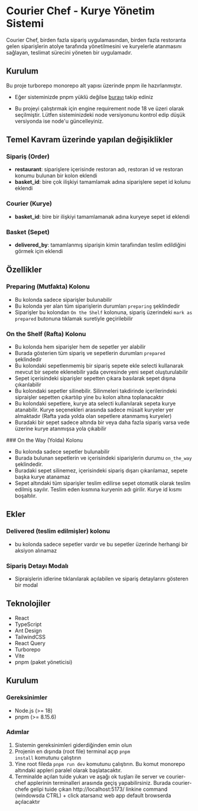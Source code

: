# Courier Chef - Kurye Yönetim Sistemi

Courier Chef, birden fazla sipariş uygulamasından, birden fazla restoranta gelen siparişlerin atolye tarafında yönetilmesini ve kuryelerle atanmasını sağlayan, teslimat sürecini yöneten bir uygulamadır.

## Kurulum

Bu proje turborepo monorepo alt yapısı üzerinde pnpm ile hazırlanmıştır.

- Eğer sisteminizde pnpm yüklü değilse [burayı](https://pnpm.io/installation) takip ediniz

- Bu projeyi çalıştırmak için engine requirement node 18 ve üzeri olarak seçilmiştir. Lütfen sisteminizdeki node versiyonunu kontrol edip düşük versiyonda ise node'u güncelleyiniz.

## Temel Kavram üzerinde yapılan değişiklikler

### Sipariş (Order)

- **restaurant**: siparişlere içerisinde restoran adı, restoran id ve restoran konumu bulunan bir kolon eklendi
- **basket_id**: bire çok ilişkiyi tamamlamak adına siparişlere sepet id kolunu eklendi

### Courier (Kurye)

- **basket_id**: bire bir ilişkiyi tamamlamanak adına kuryeye sepet id eklendi

### Basket (Sepet)

- **delivered_by**: tamamlanmış siparişin kimin tarafiından teslim edildiğini görmek için eklendi

## Özellikler

### Preparing (Mutfakta) Kolonu

- Bu kolonda sadece siparişler bulunabilir
- Bu kolonda yer alan tüm siparişlerin durumları <code>preparing</code> şeklindedir
- Siparişler bu kolondan <code>On the Shelf</code> kolonuna, sipariş üzerindeki <code>mark as prepared</code> butonuna tıklamak suretiyle geçirilebilir

### On the Shelf (Rafta) Kolonu

- Bu kolonda hem siparişler hem de sepetler yer alabilir
- Burada gösterien tüm sipariş ve sepetlerin durumları <code>prepared</code> şeklindedir
- Bu kolondaki sepetlenmemiş bir sipariş sepete ekle selecti kullanarak mevcut bir sepete eklenebilir yada çevresinde yeni sepet oluşturulabilir
- Sepet içerisindeki siparişler sepetten çıkara basılarak sepet dışına çıkarılabilir
- Bu kolondaki sepetler silinebilir. Silinmeleri takdirinde içerilerindeki sipraişler sepetten çıkartılıp yine bu kolon altına toplanacaktır
- Bu kolondaki sepetlere, kurye ata selecti kullanılarak sepeta kurye atanabilir. Kurye seçenekleri arasında sadece müsait kuryeler yer almaktadır (Rafta yada yolda olan sepetlere atanmamış kuryeler)
- Buradaki bir sepet sadece altında bir veya daha fazla sipariş varsa vede üzerine kurye atanmışsa yola çıkabilir

### On the Way (Yolda) Kolonu

- Bu kolonda sadece sepetler bulunabilir
- Burada bulunan sepetlerin ve içerisindeki siparişlerin durumu <code>on_the_way</code> şeklindedir.
- Buradaki sepet silinemez, içerisindeki sipariş dışarı çıkarılamaz, sepete başka kurye atanamaz
- Sepet altındaki tüm siparişler teslim edilirse sepet otomatik olarak teslim edilmiş sayılır. Teslim eden kısmına kuryenin adı girilir. Kurye id kısmı boşaltılır.

## Ekler

### Delivered (teslim edilmişler) kolonu

- bu kolonda sadece sepetler vardır ve bu sepetler üzerinde herhangi bir aksiyon alınamaz

### Sipariş Detayı Modalı

- Sipraişlerin idlerine tıklanılarak açılabilen ve sipariş detaylarını gösteren bir modal

## Teknolojiler

- React
- TypeScript
- Ant Design
- TailwindCSS
- React Query
- Turborepo
- Vite
- pnpm (paket yöneticisi)

## Kurulum

### Gereksinimler

- Node.js (>= 18)
- pnpm (>= 8.15.6)

### Adımlar

1. Sistemin gereksinimleri giderdiğinden emin olun
2. Projenin en dışında (root file) terminal açıp <code>pnpm install</code> komutunu çalıştırın
3. Yine root fileda <code>pnpm run dev</code> komutunu çalıştırın. Bu komut monorepo altındaki appleri paralel olarak başlatacaktır.
4. Terminalde açılan tuide yukarı ve aşağı ok tuşları ile server ve courier-chef applerinin terminalleri arasında geçiş yapabilirsiniz. Burada courier-chefe gelipi tuide çıkan http://localhost:5173/ linkine command (windowsda CTRL) + click atarsanız web app default browserda açılacaktır
